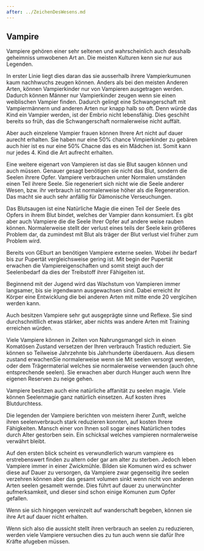 ```yaml
---
after: ../ZeichenDesWesens.md
---
```


## Vampire

Vampiere gehören einer sehr seltenen und wahrscheinlich auch desshalb geheimniss
umwobenen Art an. Die meisten Kulturen kenn sie nur aus Legenden.

In erster Linie liegt dies daran das sie ausserhalb ihrere Vampierkumunen kaum
nachhwuchs zeugen können. Anders als bei den meisten Anderen Arten, können
Vampierkinder nur von Vampieren ausgetragen werden. Dadurch können Männer nur
Vampierkinder zeugen wenn sie einen weiblischen Vampier finden. Dadurch gelingt
eine Schwangerschaft mit Vampiermännern und anderen Arten nur knapp halb so oft.
Denn würde das Kind ein Vampier werden, ist der Embrio nicht lebensfähig. Dies
geschiht bereits so früh, das die Schwangerschaft normalerweise nicht auffält.

Aber auch einzelene Vampier frauen können Ihrere Art nicht auf dauer aurecht
erhalten. Sie haben nur eine 50% chance Vimpierkinder zu gebären auch hier ist
es nur eine 50% Chacne das es ein Mädchen ist. Somit kann nur jedes 4. Kind die
Art aufrecht erhalten.

Eine weitere eigenart von Vampieren ist das sie Blut saugen können und auch
müssen. Genauer gesagt benötigen sie nicht das Blut, sondern die Seelen ihrere
Opfer. Vampiere verbrauchen unter Normalen umständen einen Teil ihrere Seele.
Sie regeneriert sich nicht wie die Seele anderer Wesen, bzw. ihr verbrauch ist
normalerweise höher als die Regeneration. Das macht sie auch sehr anfällig für
Dämonische Verseuchungen.

Das Blutsaugen ist eine Natürliche Magie die einen Teil der Seele des Opfers in
ihrem Blut bindet, welches der Vampier dann konsumiert. Es gibt aber auch
Vampiere die die Seele Ihrer Opfer auf andere weise rauben können. Normalerweise
stellt der verlust eines teils der Seele kein größeres Problem dar, da zumindest
mit Blut als träger der Blut verlust viel früher zum Problem wird.

Bereits von GEburt an benötigen Vampiere externe seelen. Wobei ihr bedarf bis
zur Pupertät vergleichsweise gering ist. Mit begin der Pupertät erwachen die
Vampiereigenschaften und somit steigt auch der Seelenbedarf da dies der
Treibstoff ihrer Fähigeiten ist.

Beginnend mit der Jugend wird das Wachstum von Vampieren immer langsamer, bis
sie irgendwann ausgewachsen sind. Dabei erreicht ihr Körper eine Entwicklung die
bei anderen Arten mit mitte ende 20 verglcihen werden kann.

Auch besitzen Vampiere sehr gut ausgeprägte sinne und Reflexe. Sie sind
durchschnitllich etwas stärker, aber nichts was andere Arten mit Training
erreichen würden.

Viele Vampiere können in Zeiten von Nahrungsmangel sich in einen Komatösen
Zustand versetzen der Ihren verbrauch Trastich reduziert. Sie können so
Teilweise Jahrzehnte bis Jahrhunderte überdauern. Aus diesem zustand erwachenSie
normalerweise wenn sie Mit seelen versorgt werden, oder dem Trägermaterial
welches sie normalerweise verwenden (auch ohne entsprechende seelen). Sie
erwachen aber durch Hunger auch wenn Ihre eigenen Reserven zu neige gehen.

Vampiere besitzen auch eine natürliche affanität zu seelen magie. Viele können
Seelenmagie ganz natürlich einsetzen. Auf kosten ihres Blutdurchtess.

Die legenden der Vampiere berichten von meistern iherer Zunft, welche ihren
seelenverbrauch stark reduzieren konnten, auf kosten Ihrere Fähigkeiten. Mansch
einer von Ihnen soll sogar eines Natürlichen todes durch Alter gestorben sein.
Ein schicksal welches vampieren normalerweise verwährt bleibt.

Auf den ersten blick scheint es verwundlerlich warum vampiere es erstrebenswert
finden zu altern oder gar am alter zu sterben. Jedoch leben Vampiere immer in
einer Zwickmühle. Bilden sie Komunen wird es schwer diese auf Dauer zu
versorgen, da Vampiere zwar gegenseitig ihre seelen verzehren können aber das
gesamt volumen sinkt wenn nicht von anderen Arten seelen gesamelt wernde. Dies
führt auf dauer zu unerwünchter aufmerksamkeit, und dieser sind schon einige
Komunen zum Opfer gefallen.

Wenn sie sich hingegen vereinzelt auf wanderschaft begeben, können sie ihre Art
auf dauer nicht erhalten.

Wenn sich also die aussicht stellt ihren verbrauch an seelen zu reduzieren,
werden viele Vampiere versuchen dies zu tun auch wenn sie dafür Ihre Kräfte
afugeben müssen.


